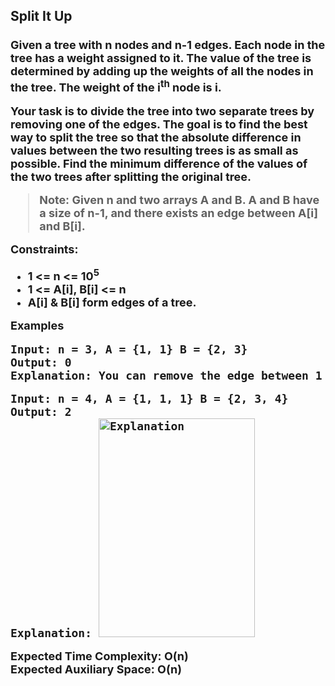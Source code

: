 <h2>Split It Up</h2><h3><p><span style="font-size: 18px;">Given a tree with <strong>n</strong> nodes and <strong>n-1</strong> edges. Each node in the tree has a weight assigned to it. The value of the tree is determined by adding up the weights of all the nodes in the tree. The weight of the <strong>i<sup>th</sup></strong> node is <strong>i</strong>.</span></p>
<p><span style="font-size: 18px;">Your task is to divide the tree into two separate trees by removing one of the edges. The goal is to find the best way to split the tree so that the absolute difference in values between the two resulting trees is as small as possible. Find the minimum difference of the values of the two trees after splitting the original tree.</span></p>
<blockquote>
<p><span style="font-size: 18px;"><strong>Note:</strong> Given <strong>n</strong> and two arrays <strong>A</strong> and <strong>B</strong>. <strong>A</strong> and <strong>B</strong> have a size of <strong>n-1</strong>, and there exists an edge between <strong>A[i]</strong> and <strong>B[i]</strong>.</span></p>
</blockquote>
<p><span style="font-size: 18px;"><strong>Constraints:</strong></span></p>
<ul>
<li><span style="font-size: 18px;">1 &lt;= n &lt;= 10<sup>5</sup></span></li>
<li><span style="font-size: 18px;">1 &lt;= A[i], B[i] &lt;= n</span></li>
<li><span style="font-size: 18px;">A[i] & B[i] form edges of a tree.</span></li>
</ul>
<p><span style="font-size: 18px;"><strong>Examples</strong></span></p>
<pre><span style="font-size: 18px;"><strong>Input:</strong> n = 3, A = {1, 1} B = {2, 3}
<strong>Output:</strong> 0
<strong>Explanation:</strong> You can remove the edge between 1 and 3 to get the minimum difference.</span></pre>
<pre><span style="font-size: 18px;"><strong>Input:</strong> n = 4, A = {1, 1, 1} B = {2, 3, 4}
<strong>Output:</strong> 2
<strong>Explanation:</strong> <img src="https://media.geeksforgeeks.org/img-practice/prod/addEditProblem/715473/Web/Other/blobid0_1687459250.png" alt="Explanation" width="250" height="350"></span></pre>
<p><span style="font-size: 18px;"><strong>Expected Time Complexity:</strong> O(n)<br><strong>Expected Auxiliary Space:</strong> O(n)&nbsp;</span></p>
</div>
